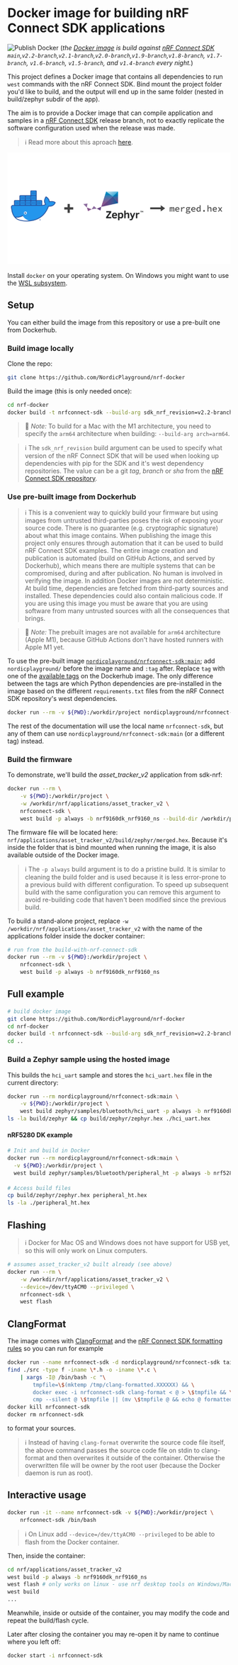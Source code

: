 # Docker image for building nRF Connect SDK applications

![Publish Docker](https://github.com/NordicPlayground/nrf-docker/workflows/Publish%20Docker/badge.svg?branch=saga)
(_the [Docker image](https://hub.docker.com/r/nordicplayground/nrfconnect-sdk) is build against [nRF Connect SDK](https://github.com/nrfconnect/sdk-nrf) `main`,`v2.2-branch`,`v2.1-branch`,`v2.0-branch`,`v1.9-branch`,`v1.8-branch`, `v1.7-branch`, `v1.6-branch`, `v1.5-branch`, and `v1.4-branch` every night._)

This project defines a Docker image that contains all dependencies to run `west` commands with the nRF Connect SDK. Bind mount the project folder you'd like to build, and the output will end up in the same folder (nested in build/zephyr subdir of the app).

The aim is to provide a Docker image that can compile application and samples in a [nRF Connect SDK](https://github.com/nrfconnect/sdk-nrf) release branch, not to exactly replicate the software configuration used when the release was made.

> ℹ️ Read more about this aproach [here](https://devzone.nordicsemi.com/nordic/nrf-connect-sdk-guides/b/getting-started/posts/build-ncs-application-firmware-images-using-docker).

![Docker + Zephyr -> merged.hex](./diagram.png)

Install `docker` on your operating system. On Windows you might want to use the [WSL subsystem](https://docs.docker.com/docker-for-windows/wsl-tech-preview/).

## Setup

You can either build the image from this repository or use a pre-built one from Dockerhub.

### Build image locally

Clone the repo:

```bash
git clone https://github.com/NordicPlayground/nrf-docker
```

Build the image (this is only needed once):

```bash
cd nrf-docker
docker build -t nrfconnect-sdk --build-arg sdk_nrf_revision=v2.2-branch .
```

> 🍏 _Note:_ To build for a Mac with the M1 architecture, you need to specify the `arm64` architecture when building: `--build-arg arch=arm64`.

> ℹ️ The `sdk_nrf_revision` build argument can be used to specify what version of the nRF Connect SDK that will be used when looking up dependencies with pip for the SDK and it's west dependency repositories. The value can be a git _tag_, _branch_ or _sha_ from the [nRF Connect SDK repository](https://github.com/nrfconnect/sdk-nrf).

### Use pre-built image from Dockerhub

> ℹ️ This is a convenient way to quickly build your firmware but using images from untrusted third-parties poses the risk of exposing your source code.
> There is no guarantee (e.g. cryptographic signature) about what this image contains.
> When publishing the image this project only ensures through automation that it can be used to build nRF Connect SDK examples.
> The entire image creation and publication is automated (build on GitHub Actions, and served by Dockerhub), which means there are multiple systems that can be compromised, during and after publication.
> No human is involved in verifying the image.
> In addition Docker images are not deterministic.
> At build time, dependencies are fetched from third-party sources and installed. These dependencies could also contain malicious code.
> If you are using this image you must be aware that you are using software from many untrusted sources with all the consequences that brings.

> 🍏 _Note:_ The prebuilt images are not available for `arm64` architecture (Apple M1), because GitHub Actions don't have hosted runners with Apple M1 yet.

To use the pre-built image [`nordicplayground/nrfconnect-sdk:main`](https://hub.docker.com/r/nordicplayground/nrfconnect-sdk); add `nordicplayground/` before the image name and `:tag` after. Replace `tag` with one of the [available tags](https://hub.docker.com/r/nordicplayground/nrfconnect-sdk/tags) on the Dockerhub image. The only difference between the tags are which Python dependencies are pre-installed in the image based on the different `requirements.txt` files from the nRF Connect SDK repository's west dependencies.

```bash
docker run --rm -v ${PWD}:/workdir/project nordicplayground/nrfconnect-sdk:main ...
```

The rest of the documentation will use the local name `nrfconnect-sdk`, but any of them can use `nordicplayground/nrfconnect-sdk:main` (or a different tag) instead.

### Build the firmware

To demonstrate, we'll build the _asset_tracker_v2_ application from sdk-nrf:

```bash
docker run --rm \
    -v ${PWD}:/workdir/project \
    -w /workdir/nrf/applications/asset_tracker_v2 \
    nrfconnect-sdk \
    west build -p always -b nrf9160dk_nrf9160_ns --build-dir /workdir/project/build
```

The firmware file will be located here: `nrf/applications/asset_tracker_v2/build/zephyr/merged.hex`. Because it's inside the folder that is bind mounted when running the image, it is also available outside of the Docker image.

> ℹ️ The `-p always` build argument is to do a pristine build. It is similar to cleaning the build folder and is used because it is less error-prone to a previous build with different configuration. To speed up subsequent build with the same configuration you can remove this argument to avoid re-building code that haven't been modified since the previous build.

To build a stand-alone project, replace `-w /workdir/nrf/applications/asset_tracker_v2` with the name of the applications folder inside the docker container:

```bash
# run from the build-with-nrf-connect-sdk
docker run --rm -v ${PWD}:/workdir/project \
    nrfconnect-sdk \
    west build -p always -b nrf9160dk_nrf9160_ns
```

## Full example

```bash
# build docker image
git clone https://github.com/NordicPlayground/nrf-docker
cd nrf-docker
docker build -t nrfconnect-sdk --build-arg sdk_nrf_revision=v2.2-branch .
cd ..
```

### Build a Zephyr sample using the hosted image

This builds the `hci_uart` sample and stores the `hci_uart.hex` file in the current directory:

```bash
docker run --rm nordicplayground/nrfconnect-sdk:main \
    -v ${PWD}:/workdir/project \
    west build zephyr/samples/bluetooth/hci_uart -p always -b nrf9160dk_nrf52840 --build-dir /workdir/project/build
ls -la build/zephyr && cp build/zephyr/zephyr.hex ./hci_uart.hex
```

#### nRF5280 DK example

```bash
# Init and build in Docker
docker run --rm nordicplayground/nrfconnect-sdk:main \
  -v ${PWD}:/workdir/project \
  west build zephyr/samples/bluetooth/peripheral_ht -p always -b nrf52840dk_nrf52840 --build-dir /workdir/project/build

# Access build files
cp build/zephyr/zephyr.hex peripheral_ht.hex
ls -la ./peripheral_ht.hex
```

## Flashing

> ℹ️ Docker for Mac OS and Windows does not have support for USB yet, so this will only work on Linux computers.

```bash
# assumes asset_tracker_v2 built already (see above)
docker run --rm \
    -w /workdir/nrf/applications/asset_tracker_v2 \
    --device=/dev/ttyACM0 --privileged \
    nrfconnect-sdk \
    west flash
```

## ClangFormat

The image comes with [ClangFormat](https://clang.llvm.org/docs/ClangFormat.html) and the [nRF Connect SDK formatting rules](https://github.com/nrfconnect/sdk-nrf/blob/main/.clang-format) so you can run for example

```bash
docker run --name nrfconnect-sdk -d nordicplayground/nrfconnect-sdk tail -f /dev/null
find ./src -type f -iname \*.h -o -iname \*.c \
    | xargs -I@ /bin/bash -c "\
        tmpfile=\$(mktemp /tmp/clang-formatted.XXXXXX) && \
        docker exec -i nrfconnect-sdk clang-format < @ > \$tmpfile && \
        cmp --silent @ \$tmpfile || (mv \$tmpfile @ && echo @ formatted.)"
docker kill nrfconnect-sdk
docker rm nrfconnect-sdk
```

to format your sources.

> ℹ️ Instead of having `clang-format` overwrite the source code file itself, the above command passes the source code file on stdin to clang-format and then overwrites it outside of the container. Otherwise the overwritten file will be owner by the root user (because the Docker daemon is run as root).

## Interactive usage

```bash
docker run -it --name nrfconnect-sdk -v ${PWD}:/workdir/project \
    nrfconnect-sdk /bin/bash
```

> ℹ️ On Linux add `--device=/dev/ttyACM0 --privileged` to be able to flash from the Docker container.

Then, inside the container:

```bash
cd nrf/applications/asset_tracker_v2
west build -p always -b nrf9160dk_nrf9160_ns
west flash # only works on linux - use nrf desktop tools on Windows/Mac OS
west build
...
```

Meanwhile, inside or outside of the container, you may modify the code and repeat the build/flash cycle.

Later after closing the container you may re-open it by name to continue where you left off:

```bash
docker start -i nrfconnect-sdk
```
